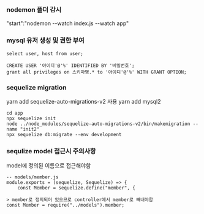 ### nodemon 폴더 감시

"start":"nodemon --watch index.js --watch app"

### mysql 유저 생성 및 권한 부여

```
select user, host from user;

CREATE USER '아이디'@'%' IDENTIFIED BY '비밀번호';
grant all privileges on 스키마명.* to '아이디'@'%' WITH GRANT OPTION;
```

### sequelize migration

yarn add sequelize-auto-migrations-v2 사용
yarn add mysql2

```
cd app
npx sequelize init
node ../node_modules/sequelize-auto-migrations-v2/bin/makemigration --name "init2"
npx sequelize db:migrate --env development
```

### sequlize model 접근시 주의사항

model에 정의된 이름으로 접근해야함

```
-- models/member.js
module.exports = (sequelize, Sequelize) => {
    const Member = sequelize.define("member", {

> member로 정의되어 있으므로 controller에서 member로 빼내야함
const Member = require("../models").member;
```
